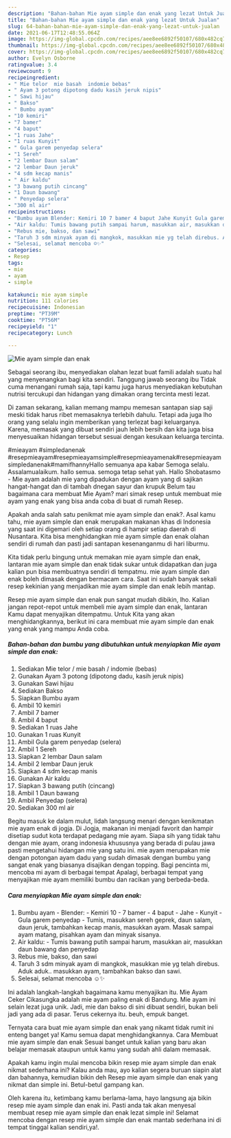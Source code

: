 ```yaml
---
description: "Bahan-bahan Mie ayam simple dan enak yang lezat Untuk Jualan"
title: "Bahan-bahan Mie ayam simple dan enak yang lezat Untuk Jualan"
slug: 64-bahan-bahan-mie-ayam-simple-dan-enak-yang-lezat-untuk-jualan
date: 2021-06-17T12:48:55.064Z
image: https://img-global.cpcdn.com/recipes/aee8ee6892f50107/680x482cq70/mie-ayam-simple-dan-enak-foto-resep-utama.jpg
thumbnail: https://img-global.cpcdn.com/recipes/aee8ee6892f50107/680x482cq70/mie-ayam-simple-dan-enak-foto-resep-utama.jpg
cover: https://img-global.cpcdn.com/recipes/aee8ee6892f50107/680x482cq70/mie-ayam-simple-dan-enak-foto-resep-utama.jpg
author: Evelyn Osborne
ratingvalue: 3.4
reviewcount: 9
recipeingredient:
- " Mie telor  mie basah  indomie bebas"
- " Ayam 3 potong dipotong dadu kasih jeruk nipis"
- " Sawi hijau"
- " Bakso"
- " Bumbu ayam"
- "10 kemiri"
- "7 bamer"
- "4 baput"
- "1 ruas Jahe"
- "1 ruas Kunyit"
- " Gula garem penyedap selera"
- "1 Sereh"
- "2 lembar Daun salam"
- "2 lembar Daun jeruk"
- "4 sdm kecap manis"
- " Air kaldu"
- "3 bawang putih cincang"
- "1 Daun bawang"
- " Penyedap selera"
- "300 ml air"
recipeinstructions:
- "Bumbu ayam Blender: Kemiri 10 7 bamer 4 baput Jahe Kunyit Gula garem penyedap Tumis, masukkan sereh geprek, daun salam, daun jeruk, tambahkan kecap manis, masukkan ayam. Masak sampai ayam matang, pisahkan ayam dan minyak sisanya."
- "Air kaldu: Tumis bawang putih sampai harum, masukkan air, masukkan daun bawang dan penyedap"
- "Rebus mie, bakso, dan sawi"
- "Taruh 3 sdm minyak ayam di mangkok, masukkan mie yg telah direbus. Aduk aduk.. masukkan ayam, tambahkan bakso dan sawi."
- "Selesai, selamat mencoba ☺️✨"
categories:
- Resep
tags:
- mie
- ayam
- simple

katakunci: mie ayam simple 
nutrition: 111 calories
recipecuisine: Indonesian
preptime: "PT39M"
cooktime: "PT56M"
recipeyield: "1"
recipecategory: Lunch

---
```



![Mie ayam simple dan enak](https://img-global.cpcdn.com/recipes/aee8ee6892f50107/680x482cq70/mie-ayam-simple-dan-enak-foto-resep-utama.jpg)

Sebagai seorang ibu, menyediakan olahan lezat buat famili adalah suatu hal yang menyenangkan bagi kita sendiri. Tanggung jawab seorang ibu Tidak cuma menangani rumah saja, tapi kamu juga harus menyediakan kebutuhan nutrisi tercukupi dan hidangan yang dimakan orang tercinta mesti lezat.

Di zaman  sekarang, kalian memang mampu memesan santapan siap saji meski tidak harus ribet memasaknya terlebih dahulu. Tetapi ada juga lho orang yang selalu ingin memberikan yang terlezat bagi keluarganya. Karena, memasak yang dibuat sendiri jauh lebih bersih dan kita juga bisa menyesuaikan hidangan tersebut sesuai dengan kesukaan keluarga tercinta. 

#mieayam #simpledanenak #resepmieayam#resepmieayamsimple#resepmieayamenak#resepmieayamsimpledanenak#mamifhannyHallo semuanya apa kabar Semoga selalu. Assalamualaikum. hallo semua. semoga tetap sehat yah. Hallo Shobatasmo - Mie ayam adalah mie yang dipadukan dengan ayam yang di sajikan hangat-hangat dan di tambah dnegan sayur dan krupuk Belum tau bagaimana cara membuat Mie Ayam? mari simak resep untuk membuat mie ayam yang enak yang bisa anda coba di buat di rumah Resep.

Apakah anda salah satu penikmat mie ayam simple dan enak?. Asal kamu tahu, mie ayam simple dan enak merupakan makanan khas di Indonesia yang saat ini digemari oleh setiap orang di hampir setiap daerah di Nusantara. Kita bisa menghidangkan mie ayam simple dan enak olahan sendiri di rumah dan pasti jadi santapan kesenanganmu di hari liburmu.

Kita tidak perlu bingung untuk memakan mie ayam simple dan enak, lantaran mie ayam simple dan enak tidak sukar untuk didapatkan dan juga kalian pun bisa membuatnya sendiri di tempatmu. mie ayam simple dan enak boleh dimasak dengan bermacam cara. Saat ini sudah banyak sekali resep kekinian yang menjadikan mie ayam simple dan enak lebih mantap.

Resep mie ayam simple dan enak pun sangat mudah dibikin, lho. Kalian jangan repot-repot untuk membeli mie ayam simple dan enak, lantaran Kamu dapat menyajikan ditempatmu. Untuk Kita yang akan menghidangkannya, berikut ini cara membuat mie ayam simple dan enak yang enak yang mampu Anda coba.

<!--inarticleads1-->

##### Bahan-bahan dan bumbu yang dibutuhkan untuk menyiapkan Mie ayam simple dan enak:

1. Sediakan  Mie telor / mie basah / indomie (bebas)
1. Gunakan  Ayam 3 potong (dipotong dadu, kasih jeruk nipis)
1. Gunakan  Sawi hijau
1. Sediakan  Bakso
1. Siapkan  Bumbu ayam
1. Ambil 10 kemiri
1. Ambil 7 bamer
1. Ambil 4 baput
1. Sediakan 1 ruas Jahe
1. Gunakan 1 ruas Kunyit
1. Ambil  Gula garem penyedap (selera)
1. Ambil 1 Sereh
1. Siapkan 2 lembar Daun salam
1. Ambil 2 lembar Daun jeruk
1. Siapkan 4 sdm kecap manis
1. Gunakan  Air kaldu
1. Siapkan 3 bawang putih (cincang)
1. Ambil 1 Daun bawang
1. Ambil  Penyedap (selera)
1. Sediakan 300 ml air


Begitu masuk ke dalam mulut, lidah langsung menari dengan kenikmatan mie ayam enak di jogja. Di Jogja, makanan ini menjadi favorit dan hampir disetiap sudut kota terdapat pedagang mie ayam. Siapa sih yang tidak tahu dengan mie ayam, orang indonesia khususnya yang berada di pulau jawa pasti mengetahui hidangan mie yang satu ini. mie ayam merupakan mie dengan potongan ayam dadu yang sudah dimasak dengan bumbu yang sangat enak yang biasanya disajikan dengan topping. Bagi pencinta mi, mencoba mi ayam di berbagai tempat Apalagi, berbagai tempat yang menyajikan mie ayam memiliki bumbu dan racikan yang berbeda-beda. 

<!--inarticleads2-->

##### Cara menyiapkan Mie ayam simple dan enak:

1. Bumbu ayam - Blender: - Kemiri 10 - 7 bamer - 4 baput - Jahe - Kunyit - Gula garem penyedap - Tumis, masukkan sereh geprek, daun salam, daun jeruk, tambahkan kecap manis, masukkan ayam. Masak sampai ayam matang, pisahkan ayam dan minyak sisanya.
1. Air kaldu: - Tumis bawang putih sampai harum, masukkan air, masukkan daun bawang dan penyedap
1. Rebus mie, bakso, dan sawi
1. Taruh 3 sdm minyak ayam di mangkok, masukkan mie yg telah direbus. Aduk aduk.. masukkan ayam, tambahkan bakso dan sawi.
1. Selesai, selamat mencoba ☺️✨


Ini adalah langkah-langkah bagaimana kamu menyajikan itu. Mie Ayam Ceker Cikasungka adalah mie ayam paling enak di Bandung. Mie ayam ini selain lezat juga unik. Jadi, mie dan bakso di sini dibuat sendiri, bukan beli jadi yang ada di pasar. Terus cekernya itu. beuh, empuk banget. 

Ternyata cara buat mie ayam simple dan enak yang nikamt tidak rumit ini enteng banget ya! Kamu semua dapat menghidangkannya. Cara Membuat mie ayam simple dan enak Sesuai banget untuk kalian yang baru akan belajar memasak ataupun untuk kamu yang sudah ahli dalam memasak.

Apakah kamu ingin mulai mencoba bikin resep mie ayam simple dan enak nikmat sederhana ini? Kalau anda mau, ayo kalian segera buruan siapin alat dan bahannya, kemudian bikin deh Resep mie ayam simple dan enak yang nikmat dan simple ini. Betul-betul gampang kan. 

Oleh karena itu, ketimbang kamu berlama-lama, hayo langsung aja bikin resep mie ayam simple dan enak ini. Pasti anda tak akan menyesal membuat resep mie ayam simple dan enak lezat simple ini! Selamat mencoba dengan resep mie ayam simple dan enak mantab sederhana ini di tempat tinggal kalian sendiri,ya!.

